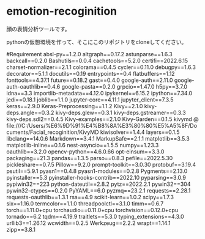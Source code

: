 # emotion-recoginition
顔の表情分析ツールです。

pythonの仮想環境を作って、そこにこのリポジトリをcloneしてください。

#Requirement
absl-py==1.2.0
altgraph==0.17.2
astunparse==1.6.3
backcall==0.2.0
Bashutils==0.0.4
cachetools==5.2.0
certifi==2022.6.15
charset-normalizer==2.1.1
colorama==0.4.5
cycler==0.11.0
debugpy==1.6.3
decorator==5.1.1
docutils==0.19
entrypoints==0.4
flatbuffers==1.12
fonttools==4.37.1
future==0.18.2
gast==0.4.0
google-auth==2.11.0
google-auth-oauthlib==0.4.6
google-pasta==0.2.0
grpcio==1.47.0
h5py==3.7.0
idna==3.3
importlib-metadata==4.12.0
ipykernel==6.15.2
ipython==7.34.0
jedi==0.18.1
joblib==1.1.0
jupyter-core==4.11.1
jupyter_client==7.3.5
keras==2.9.0
Keras-Preprocessing==1.1.2
Kivy==2.1.0
kivy-deps.angle==0.3.2
kivy-deps.glew==0.3.1
kivy-deps.gstreamer==0.3.3
kivy-deps.sdl2==0.4.5
Kivy-examples==2.1.0
Kivy-Garden==0.1.5
kivymd @ file:///C:/Users/%E6%9D%91%E4%B8%8A%E3%80%80%E5%A5%8F/Documents/Facial_recoginition/KivyMD
kiwisolver==1.4.4
layers==0.1.5
libclang==14.0.6
Markdown==3.4.1
MarkupSafe==2.1.1
matplotlib==3.5.3
matplotlib-inline==0.1.6
nest-asyncio==1.5.5
numpy==1.23.3
oauthlib==3.2.0
opencv-python==4.6.0.66
opt-einsum==3.3.0
packaging==21.3
pandas==1.3.5
parso==0.8.3
pefile==2022.5.30
pickleshare==0.7.5
Pillow==9.2.0
prompt-toolkit==3.0.30
protobuf==3.19.4
psutil==5.9.1
pyasn1==0.4.8
pyasn1-modules==0.2.8
Pygments==2.13.0
pyinstaller==5.3
pyinstaller-hooks-contrib==2022.10
pyparsing==3.0.9
pypiwin32==223
python-dateutil==2.8.2
pytz==2022.2.1
pywin32==304
pywin32-ctypes==0.2.0
PyYAML==6.0
pyzmq==23.2.1
requests==2.28.1
requests-oauthlib==1.3.1
rsa==4.9
scikit-learn==1.0.2
scipy==1.7.3
six==1.16.0
termcolor==1.1.0
threadpoolctl==3.1.0
timm==0.6.7
torch==1.11.0+cpu
torchaudio==0.11.0+cpu
torchvision==0.12.0+cpu
tornado==6.2
tqdm==4.19.9
traitlets==5.3.0
typing_extensions==4.3.0
urllib3==1.26.12
wcwidth==0.2.5
Werkzeug==2.2.2
wrapt==1.14.1
zipp==3.8.1
